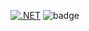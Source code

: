[![.NET](https://github.com/ErgoSm/Calculis/actions/workflows/dotnet.yml/badge.svg?branch=master)](https://github.com/ErgoSm/Calculis/actions/workflows/dotnet.yml)
![badge](https://img.shields.io/endpoint?url=https://gist.githubusercontent.com/ergosm/931c5637fc3e70a50785addf23bcf34a/raw/code-coverage.json)
